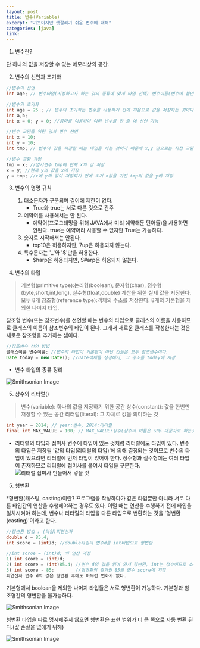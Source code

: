 ```yaml
---
layout: post
title: 변수(Variable)
excerpt: "기초이지만 헷갈리기 쉬운 변수에 대해"
categories: [java]
link:
---
```


1. 변수란?

단 하나의 값을 저장할 수 있는 메모리상의 공간.

2. 변수의 선언과 초기화

~~~java
//변수의 선언
int age; // 변수타입(지정하고자 하는 값의 종류에 맞게 타입 선택) 변수이름(변수에 붙인 이름. 값을 저장한 메모리 공간에 이름을 붙이는 것이다. 그래야 이 변수를 읽거나 변경할 수 있다. 서로 구별될 수 있어야 하기 때문에 중복이 불가 하다.)

//변수의 초기화
int age = 25 ; // 변수의 초기화는 변수를 사용하기 전에 처음으로 값을 저장하는 것이다. 변수 age를 선언하고 25라는 값을 저장하여 초기화했다.
int a,b;
int x = 0; y = 0; //콤마를 이용하여 여러 변수를 한 줄 에 선언 가능

//변수 교환을 위한 임시 변수 선언
int x = 10;
int y = 10;
int tmp; // 변수의 값을 저장할 때는 대입을 하는 것이기 때문에 x,y 만으로는 직접 교환이 안된다. 잠시 한 쪽의 값을 저장해둘 임시 변수가 필요하다.

//변수 교환 과정
tmp = x; //임시변수 tmp에 현재 x의 값 저장
x = y; //현재 y의 값을 x에 저장
y = tmp; //x에 y의 값이 저장되기 전에 초기 x값을 가진 tmp의 값을 y에 저장
~~~

3. 변수의 명명 규칙

    1. 대소문자가 구분되며 길이에 제한이 없다.
        * True와 true는 서로 다른 것으로 간주
    2. 예약어를 사용해서는 안 된다.
        * 예약어(프로그래밍을 위해 JAVA에서 미리 예약해둔 단어들)을 사용하면 안된다. true는 예약어라 사용할 수 없지만 True는 가능하다.
    3. 숫자로 시작해서는 안된다.
        * top10은 허용하지만, 7up은 허용되지 않는다.
    4. 특수문자는 '_'와 '$'만을 허용한다.
        * $harp은 허용되지만, S#arp은 허용되지 않는다.

4. 변수의 타입
>기본형(primitive type):논리형(boolean), 문자형(char), 정수형(byte,short,int,long), 실수형(float,double) 계산을 위한 실제 값을 저장한다. 모두 8개
>참조형(reference type):객체의 주소를 저장한다. 8개의 기본형을 제외한 나머지 타입.

참조형 변수(또는 참조변수)를 선언할 때는 변수의 타입으로 클래스의 이름을 사용하므로 클래스의 이름이 참조변수의 타입이 된다. 그래서 새로운 클래스를 작성한다는 것은 새로운 참조형을 추가하는 셈이다.

~~~java
//참조변수 선언 방법
클래스이름 변수이름; //변수의 타입이 기본형이 아닌 것들은 모두 참조변수이다.
Date today = new Date(); //Date객체를 생성해서, 그 주소를 today에 저장
~~~

* 변수 타입의 종류 정리

![Smithsonian Image](http://www.webmadang.net/upload/2017/04/201704280834540415.png)<br />

5. 상수와 리터럴()

>변수(variable): 하나의 값을 저장하기 위한 공간
>상수(constant): 값을 한번만 저장할 수 있는 공간
>리터럴(literal): 그 자체로 값을 의미하는 것

~~~java
int year = 2014; // year:변수, 2014:리터럴
final int MAX_VALUE = 100; // MAX_VALUE:상수(상수의 이름은 모두 대문자로 하는것이 암묵적 관례 띄어쓰기는 '_'로 구분), 100:리터럴
~~~

* 리터럴의 타입과 접미사
변수에 타입이 있는 것처럼 리터럴에도 타입이 있다. 변수의 타입은 저장될 '값의 타입(리터럴의 타입)'에 의해 결정되는 것이므로 변수의 타입이 있으려면 리터럴에 먼저 타입이 있어야 한다. 정수형과 실수형에는 여러 타입이 존재하므로 리터럴에 접미사를 붙여서 타입을 구분한다.
![리터럴 접미사 만들어서 넣을 것](#)

5. 형변환

*형변환(캐스팅, casting)이란?
프로그램을 작성하다가 같은 타입뿐만 아니라 서로 다른 타입간의 연산을 수행해야하는 경우도 있다. 이럴 때는 연산을 수행하기 전에 타입을 일치시켜야 하는데, 변수나 리터럴의 타입을 다른 타입으로 변환하는 것을 '형변환(casting)'이라고 한다.

~~~java
//형변환 방법 : (타입)피연산자
double d = 85.4;
int score = (int)d; //double타입의 변수d를 int타입으로 형변환

//int scroe = (int)d; 의 연산 과정
1) int score = (int)d;
2) int score = (int)85.4; //변수 d의 값을 읽어 와서 형변환, int는 정수이므로 소수점 아래 자리 0.4는 버린다.
3) int score - 85;        //형변환의 결과인 85를 변수 score에 저장
피연산자 변수 d의 값은 형변환 후에도 아무런 변화가 없다.
~~~

기본형에서 boolean을 제외한 나머지 타입들은 서로 형변환이 가능하다.
기본형과 참조형간의 형변환을 불가능하다.

![Smithsonian Image](http://www.javachobo.com/images/p2_12.gif)<br />


형변환 타입을 따로 명시해주지 않으면 형변환은 표현 범위가 더 큰 쪽으로 자동 변환 된다.(값 손실을 없애기 위해)

![Smithsonian Image](http://cfile24.uf.tistory.com/image/23371C4555059A202B3D1D)<br />
